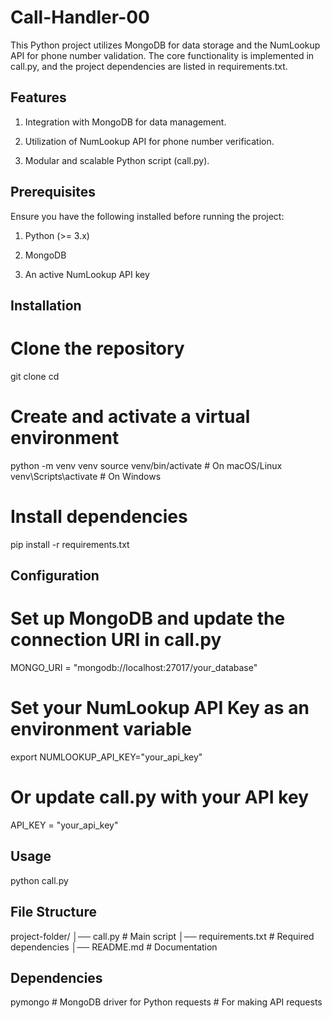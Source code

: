 # Call-Handler-00
This Python project utilizes MongoDB for data storage and the NumLookup API for phone number validation. The core functionality is implemented in call.py, and the project dependencies are listed in requirements.txt.

## Features

1. Integration with MongoDB for data management.

2. Utilization of NumLookup API for phone number verification.

3. Modular and scalable Python script (call.py).

## Prerequisites

Ensure you have the following installed before running the project:

1. Python (>= 3.x)

2. MongoDB

3. An active NumLookup API key

## Installation

# Clone the repository
git clone <repository-url>
cd <repository-folder>

# Create and activate a virtual environment
python -m venv venv
source venv/bin/activate   # On macOS/Linux
venv\Scripts\activate      # On Windows

# Install dependencies
pip install -r requirements.txt

## Configuration

# Set up MongoDB and update the connection URI in call.py
MONGO_URI = "mongodb://localhost:27017/your_database"

# Set your NumLookup API Key as an environment variable
export NUMLOOKUP_API_KEY="your_api_key"

# Or update call.py with your API key
API_KEY = "your_api_key"

## Usage

python call.py

## File Structure

project-folder/
│── call.py             # Main script
│── requirements.txt    # Required dependencies
│── README.md           # Documentation

## Dependencies

pymongo  # MongoDB driver for Python
requests  # For making API requests